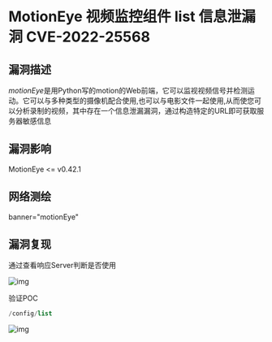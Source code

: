 # MotionEye 视频监控组件 list 信息泄漏洞 CVE-2022-25568

## 漏洞描述

*motionEye*是用Python写的motion的Web前端，它可以监视视频信号并检测运动。它可以与多种类型的摄像机配合使用,也可以与电影文件一起使用,从而使您可以分析录制的视频，其中存在一个信息泄漏漏洞，通过构造特定的URL即可获取服务器敏感信息

## 漏洞影响

<a-checkbox checked>MotionEye <= v0.42.1</a-checkbox></br>

## 网络测绘

<a-checkbox checked>banner="motionEye"</a-checkbox></br>

## 漏洞复现

通过查看响应Server判断是否使用

![img](/assets/PeiQi-Wiki/img/1648370477879-da0555d4-84d5-4fed-88c2-2d42749521de.png)

验证POC

```php
/config/list
```

![img](/assets/PeiQi-Wiki/img/1648370501659-cad58608-0a9b-4697-87ad-86f79626b686.png)